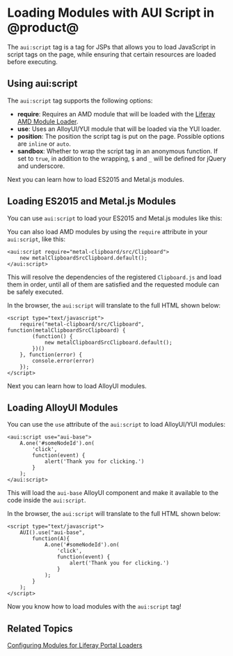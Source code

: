 # Loading Modules with AUI Script in @product@ [](id=loading-modules-with-aui-script-in-liferay)

The `aui:script` tag is a tag for JSPs that allows you to load JavaScript in 
script tags on the page, while ensuring that certain resources are loaded before 
executing.

## Using aui:script [](id=using-aui-script)

The `aui:script` tag supports the following options:

- **require**: Requires an AMD module that will be loaded with the 
  [Liferay AMD Module Loader](https://github.com/liferay/liferay-amd-loader#amd-module-loader).
- **use**: Uses an AlloyUI/YUI module that will be loaded via the YUI loader.
- **position**: The position the script tag is put on the page.  Possible 
  options are `inline` or `auto`.
- **sandbox**: Whether to wrap the script tag in an anonymous function. If set 
  to `true`, in addition to the wrapping, `$` and `_` will be defined for jQuery 
  and underscore.

Next you can learn how to load ES2015 and Metal.js modules.

## Loading ES2015 and Metal.js Modules [](id=loading-es2015-and-metaljs-modules)

You can use `aui:script` to load your ES2015 and Metal.js modules like this:

You can also load AMD modules by using the `require` attribute in your 
`aui:script`, like this:

    <aui:script require="metal-clipboard/src/Clipboard">
        new metalClipboardSrcClipboard.default();
    </aui:script>

This will resolve the dependencies of the registered `Clipboard.js` and load 
them in order, until all of them are satisfied and the requested module can be 
safely executed.

In the browser, the `aui:script` will translate to the full HTML shown below:

    <script type="text/javascript">
        require("metal-clipboard/src/Clipboard", function(metalClipboardSrcClipboard) {
            (function() {
                new metalClipboardSrcClipboard.default();
            })()
        }, function(error) {
            console.error(error)
        });
    </script>
    
Next you can learn how to load AlloyUI modules.

## Loading AlloyUI Modules [](id=loading-alloyui-modules)

You can use the `use` attribute of the `aui:script` to load AlloyUI/YUI modules:

    <aui:script use="aui-base">
        A.one('#someNodeId').on(
            'click',
            function(event) {
                alert('Thank you for clicking.')
            }
        );
    </aui:script>

This will load the `aui-base` AlloyUI component and make it available to the 
code inside the `aui:script`.

In the browser, the `aui:script` will translate to the full HTML shown below:

    <script type="text/javascript">
        AUI().use("aui-base",
            function(A){
                A.one('#someNodeId').on(
                    'click',
                    function(event) {
                        alert('Thank you for clicking.')
                    }
                );
            }
        );
    </script>
    
Now you know how to load modules with the `aui:script` tag!

## Related Topics

[Configuring Modules for Liferay Portal Loaders](/develop/tutorials/-/knowledge_base/7-0/configuring-modules-for-liferay-portals-loaders)